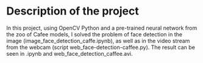 ﻿# Description of the project

In this project, using OpenCV Python and a pre-trained neural network from the zoo of Cafee models, I solved the problem of face detection in the image (image_face_detection_caffe.ipynb), as well as in the video stream from the webcam (script web_face-detection-caffee.py). The result can be seen in .ipynb and web_face_detection_caffee.avi.

